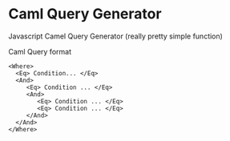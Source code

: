 # Caml Query Generator
Javascript Camel Query Generator (really pretty simple function)

Caml Query format 

```
<Where>
  <Eq> Condition... </Eq>
  <And>
     <Eq> Condition ... </Eq>
     <And>
        <Eq> Condition ... </Eq>
        <Eq> Condition ... </Eq>
     </And>
  </And>
</Where>
```

